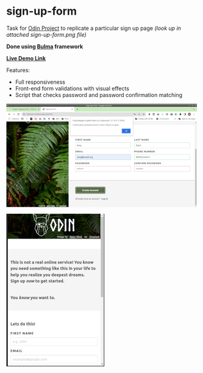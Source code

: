 # sign-up-form
Task for [Odin Project](https://www.theodinproject.com/lessons/intermediate-html-and-css-sign-up-form) to replicate a particular sign up page *(look up in attached sign-up-form.png file)*

**Done using [Bulma](https://bulma.io/) framework**

[**Live Demo Link**](anutka777.github.io/sign-up-form)

Features:
 - Full responsiveness
 - Front-end form validations with visual effects
 - Script that checks password and password confirmation matching


![Normal screen](screenshot_1.png)

![Small screen](screenshot_2.png)
